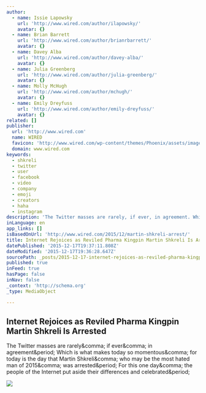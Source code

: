 ```yaml
---
author:
  - name: Issie Lapowsky
    url: 'http://www.wired.com/author/ilapowsky/'
    avatar: {}
  - name: Brian Barrett
    url: 'http://www.wired.com/author/brianrbarrett/'
    avatar: {}
  - name: Davey Alba
    url: 'http://www.wired.com/author/davey-alba/'
    avatar: {}
  - name: Julia Greenberg
    url: 'http://www.wired.com/author/julia-greenberg/'
    avatar: {}
  - name: Molly McHugh
    url: 'http://www.wired.com/author/mchugh/'
    avatar: {}
  - name: Emily Dreyfuss
    url: 'http://www.wired.com/author/emily-dreyfuss/'
    avatar: {}
related: []
publisher:
  url: 'http://www.wired.com'
  name: WIRED
  favicon: 'http://www.wired.com/wp-content/themes/Phoenix/assets/images/favicon.ico'
  domain: www.wired.com
keywords:
  - shkreli
  - twitter
  - user
  - facebook
  - video
  - company
  - emoji
  - creators
  - haha
  - instagram
description: 'The Twitter masses are rarely, if ever, in agreement. Which is what makes today so momentous, for today is the day that Martin Shkreli, who may be the most hated man of 2015, was arrested. For this one day, the people of the Internet put aside their differences and celebrated.'
inLanguage: en
app_links: []
isBasedOnUrl: 'http://www.wired.com/2015/12/martin-shkreli-arrest/'
title: Internet Rejoices as Reviled Pharma Kingpin Martin Shkreli Is Arrested
datePublished: '2015-12-17T19:37:11.808Z'
dateModified: '2015-12-17T19:36:28.647Z'
sourcePath: _posts/2015-12-17-internet-rejoices-as-reviled-pharma-kingpin-martin-shkreli-i.md
published: true
inFeed: true
hasPage: false
inNav: false
_context: 'http://schema.org'
_type: MediaObject

---
```

<article style=""><h1>Internet Rejoices as Reviled Pharma Kingpin Martin Shkreli Is Arrested</h1><p>The Twitter masses are rarely&amp;comma; if ever&amp;comma; in agreement&amp;period; Which is what makes today so momentous&amp;comma; for today is the day that Martin Shkreli&amp;comma; who may be the most hated man of 2015&amp;comma; was arrested&amp;period; For this one day&amp;comma; the people of the Internet put aside their differences and celebrated&amp;period;</p><img src="http://www.wired.com/wp-content/uploads/2015/12/GettyImages-525059953-1200x630.jpg" /></article>
